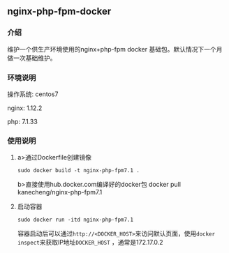 ## nginx-php-fpm-docker

### 介绍
维护一个供生产环境使用的nginx+php-fpm docker 基础包。默认情况下一个月做一次基础维护。

### 环境说明

操作系统: centos7 

nginx: 1.12.2

php:  7.1.33


### 使用说明

1. a>通过Dockerfile创建镜像

   ```
   sudo docker build -t nginx-php-fpm7.1 .
   ```
   b>直接使用hub.docker.com编译好的docker包
   docker pull kanecheng/nginx-php-fpm7.1

2. 启动容器

   ```
   sudo docker run -itd nginx-php-fpm7.1
   ```

   容器启动后可以通过```http://<DOCKER_HOST>```来访问默认页面，使用```docker inspect```来获取IP地址```DOCKER_HOST``` ，通常是172.17.0.2
